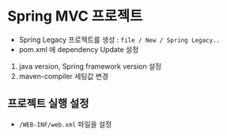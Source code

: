 # Spring MVC 프로젝트
* Spring Legacy 프로젝트를 생성 : `file / New / Spring Legacy..`
* pom.xml 에 dependency Update 설정
1. java version, Spring framework version 설정
2. maven-compiler 세팅값 변경

## 프로젝트 실행 설정
* `/WEB-INF/web.xml` 파일을 설정 